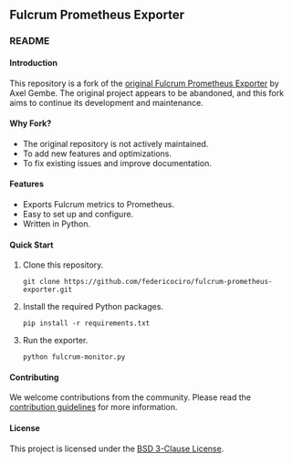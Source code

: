 ## Fulcrum Prometheus Exporter

### README 

#### Introduction
This repository is a fork of the [original Fulcrum Prometheus Exporter](https://github.com/EchterAgo/fulcrum-prometheus-exporter) by Axel Gembe. The original project appears to be abandoned, and this fork aims to continue its development and maintenance.

#### Why Fork?
- The original repository is not actively maintained.
- To add new features and optimizations.
- To fix existing issues and improve documentation.

#### Features
- Exports Fulcrum metrics to Prometheus.
- Easy to set up and configure.
- Written in Python.

#### Quick Start
1. Clone this repository.
   ```
   git clone https://github.com/federicociro/fulcrum-prometheus-exporter.git
   ```
2. Install the required Python packages.
   ```
   pip install -r requirements.txt
   ```
3. Run the exporter.
   ```
   python fulcrum-monitor.py
   ```

#### Contributing
We welcome contributions from the community. Please read the [contribution guidelines](CONTRIBUTING.md) for more information.

#### License
This project is licensed under the [BSD 3-Clause License](https://github.com/federicociro/fulcrum-prometheus-exporter/blob/main/LICENSE).
